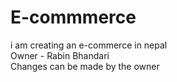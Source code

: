 # E-commmerce
i am creating an e-commerce in nepal
<br>
Owner - Rabin Bhandari
<br>
Changes can be made by the owner
